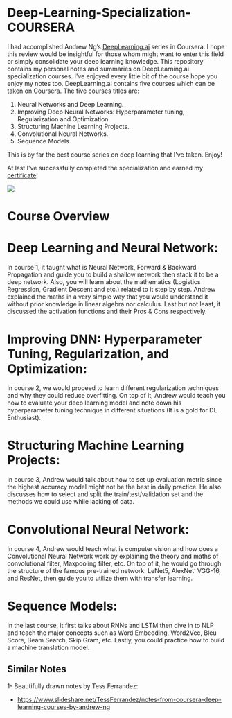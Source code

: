 # Deep-Learning-Specialization-COURSERA

I had accomplished Andrew Ng’s [DeepLearning.ai](https://deeplearning.ai) series in Coursera. I hope this review would be insightful for those whom might want to enter this field or simply consolidate your deep learning knowledge.
This repository contains my personal notes and summaries on DeepLearning.ai specialization courses. I've enjoyed every little bit of the course hope you enjoy my notes too.
DeepLearning.ai contains five courses which can be taken on Coursera. The five courses titles are:

1. Neural Networks and Deep Learning.
2. Improving Deep Neural Networks: Hyperparameter tuning, Regularization and Optimization.
3. Structuring Machine Learning Projects.
4. Convolutional Neural Networks.
5. Sequence Models.

This is by far the best course series on deep learning that I've taken. Enjoy!

At last I've successfully completed the specialization and earned my [certificate](https://www.coursera.org/account/accomplishments/specialization/certificate/A6EUNFKZZPQU)!

![](certificate.png)

# Course Overview

# Deep Learning and Neural Network:
In course 1, it taught what is Neural Network, Forward & Backward Propagation and guide you to build a shallow network then stack it to be a deep network. Also, you will learn about the mathematics (Logistics Regression, Gradient Descent and etc.) related to it step by step. Andrew explained the maths in a very simple way that you would understand it without prior knowledge in linear algebra nor calculus. Last but not least, it discussed the activation functions and their Pros & Cons respectively.

# Improving DNN: Hyperparameter Tuning, Regularization, and Optimization:
In course 2, we would proceed to learn different regularization techniques and why they could reduce overfitting. On top of it, Andrew would teach you how to evaluate your deep learning model and note down his hyperparameter tuning technique in different situations (It is a gold for DL Enthusiast).

# Structuring Machine Learning Projects:
In course 3, Andrew would talk about how to set up evaluation metric since the highest accuracy model might not be the best in daily practice. He also discusses how to select and split the train/test/validation set and the methods we could use while lacking of data.

# Convolutional Neural Network:
In course 4, Andrew would teach what is computer vision and how does a Convolutional Neural Network work by explaining the theory and maths of convolutional filter, Maxpooling filter, etc. On top of it, he would go through the structure of the famous pre-trained network: LeNet5, AlexNet’ VGG-16, and ResNet, then guide you to utilize them with transfer learning.

# Sequence Models:
In the last course, it first talks about RNNs and LSTM then dive in to NLP and teach the major concepts such as Word Embedding, Word2Vec, Bleu Score, Beam Search, Skip Gram, etc. Lastly, you could practice how to build a machine translation model.



## Similar Notes

1- Beautifully drawn notes by Tess Ferrandez:
  - https://www.slideshare.net/TessFerrandez/notes-from-coursera-deep-learning-courses-by-andrew-ng
